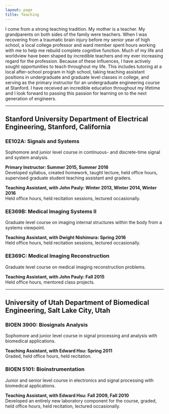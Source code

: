 ```yaml
---
layout: page
title: Teaching
---
```


I come from a strong teaching tradition.  My mother is a teacher.  My grandparents on both sides of the family were teachers.  When I was recovering from a traumatic brain injury before my senior year of high school, a local college professor and ward member spent hours working with me to help me rebuild complete cognitive function.  Much of my life and worldview have been shaped by incredible teachers and my ever increasing regard for the profession.  Because of these influences, I have actively sought opportunities to teach throughout my life.  This includes tutoring at a local after-school program in high school, taking teaching assistant positions in undergraduate and graduate level classes in college, and serving as the primary instructor for an undergraduate engineering course at Stanford.  I have received an incredible education throughout my lifetime and I look forward to passing this passion for learning on to the next generation of engineers.  

---

## Stanford University Department of Electrical Engineering, Stanford, California

### EE102A: Signals and Systems
Sophomore and junior level course in continuous- and discrete-time signal and system analysis.

**Primary Instructor:  Summer 2015, Summer 2016**<br />
Developed syllabus, created homework, taught lecture, held office hours, supervised graduate student teaching assistant and graders.

**Teaching Assistant, with John Pauly: Winter 2013, Winter 2014, Winter 2016**<br />
Held office hours, held recitation sessions, lectured occasionally.   

### EE369B: Medical Imaging Systems II
Graduate level course on imaging internal structures within the body from a systems viewpoint.

**Teaching Assistant, with Dwight Nishimura: Spring 2016**<br />
Held office hours, held recitation sessions, lectured occasionally.   

### EE369C: Medical Imaging Reconstruction
Graduate level course on medical imaging reconstruction problems.

**Teaching Assistant, with John Pauly: Fall 2015**<br />
Held office hours, mentored class projects.    

---

## University of Utah Department of Biomedical Engineering, Salt Lake City, Utah

### BIOEN 3900:  Biosignals Analysis
Sophomore and junior level course in signal processing and analysis with biomedical applications.

**Teaching Assistant, with Edward Hsu: Spring 2011**<br />
Graded, held office hours, held recitation.  

### BIOEN 5101:  Bioinstrumentation
Junior and senior level course in electronics and signal processing with biomedical applications.

**Teaching Assistant, with Edward Hsu: Fall 2009, Fall 2010**<br />
Developed an entirely new laboratory component for the course, graded, held office hours, held recitation, lectured occasionally. 
